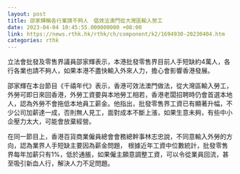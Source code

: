 ```yaml
---
layout: post
title: 邵家輝稱各行業請不夠人　倡效法澳門從大灣區輸入勞工
date: 2023-04-04 10:45:55.000000000 +08:00
link: https://news.rthk.hk/rthk/ch/component/k2/1694930-20230404.htm
categories: rthk
---
```


立法會批發及零售界議員邵家輝表示，本港批發零售界目前人手短缺約4萬人，各行各業也請不夠人，如果本港不盡快輸入外來人力，擔心會影響香港發展。

邵家輝在本台節目《千禧年代》表示，香港可效法澳門做法，從大灣區輸入勞工，外勞可即日來回香港，外勞工資要與本地勞工相若，香港老闆招聘時仍會首選本地人，認為外勞不會拖低本地員工薪金。他指出，批發零售界工資已有顯著升幅，不少公司加薪達一成，否則無人見工，面對成本不斷上漲，如果生意未夠，有些中小企壓力太大，可能會放棄經營。

在同一節目上，香港百貨商業僱員總會會務總幹事林志忠說，不同意輸入外勞的方向，認為業界人手短缺主要因為薪金問題， 根據近年工資中位數統計，批發零售界每年加薪只有1%，低於通脹，如果僱主願意調整工資，可以令從業員回流，甚至吸引新血人行，解決人力不足問題。
